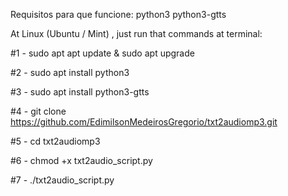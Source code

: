 Requisitos para que funcione:
python3
python3-gtts

At Linux (Ubuntu / Mint) , just run that commands at terminal:

#1 - sudo apt apt update & sudo apt upgrade

#2 - sudo apt install python3

#3 - sudo apt install python3-gtts

#4 - git clone https://github.com/EdimilsonMedeirosGregorio/txt2audiomp3.git

#5 - cd txt2audiomp3 

#6 - chmod +x txt2audio_script.py

#7 - ./txt2audio_script.py
